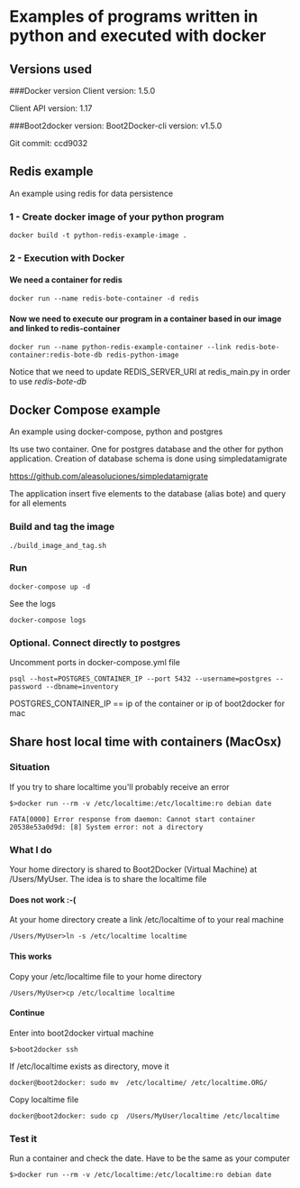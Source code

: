 # Examples of programs written in python and executed with docker

## Versions used
###Docker version
Client version: 1.5.0

Client API version: 1.17

###Boot2docker version:
Boot2Docker-cli version: v1.5.0

Git commit: ccd9032

## Redis example
An example using redis for data persistence
 
### 1 - Create docker image of your python program
```
docker build -t python-redis-example-image .
```

### 2 - Execution with Docker
#### We need a container for redis
```
docker run --name redis-bote-container -d redis
```

#### Now we need to execute our program in a container based in our image and linked to redis-container
```
docker run --name python-redis-example-container --link redis-bote-container:redis-bote-db redis-python-image
```

Notice that we need to update REDIS_SERVER_URI at redis_main.py in order to use <i>redis-bote-db</i>

## Docker Compose example
An example using docker-compose, python and postgres

Its use two container. One for postgres database and the other for python application.
Creation of database schema is done using simpledatamigrate 

https://github.com/aleasoluciones/simpledatamigrate

The application insert five elements to the database (alias bote) and query for all elements

### Build and tag the image
```
./build_image_and_tag.sh
```

### Run
```
docker-compose up -d
```

See the logs

```
docker-compose logs
```

### Optional. Connect directly to postgres
Uncomment ports in docker-compose.yml file

```
psql --host=POSTGRES_CONTAINER_IP --port 5432 --username=postgres --password --dbname=inventory
```

POSTGRES_CONTAINER_IP == ip of the container or ip of boot2docker for mac

## Share host local time with containers (MacOsx)

### Situation
If you try to share localtime you'll probably receive an error

```
$>docker run --rm -v /etc/localtime:/etc/localtime:ro debian date
```

```
FATA[0000] Error response from daemon: Cannot start container 20538e53a0d9d: [8] System error: not a directory
```

### What I do
Your home directory is shared to Boot2Docker (Virtual Machine) at /Users/MyUser. The idea is to share the localtime file


#### Does not work :-( 
At your home directory create a link /etc/localtime of to your real machine

```
/Users/MyUser>ln -s /etc/localtime localtime
```

#### This works
Copy your /etc/localtime file to your home directory

```
/Users/MyUser>cp /etc/localtime localtime
```

#### Continue
Enter into boot2docker virtual machine

```
$>boot2docker ssh
```

If /etc/localtime exists as directory, move it

```
docker@boot2docker: sudo mv  /etc/localtime/ /etc/localtime.ORG/
```

Copy localtime file

```
docker@boot2docker: sudo cp  /Users/MyUser/localtime /etc/localtime
```

### Test it
Run a container and check the date. Have to be the same as your computer

```
$>docker run --rm -v /etc/localtime:/etc/localtime:ro debian date
```

